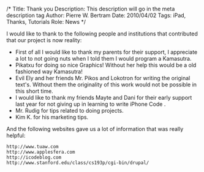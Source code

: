 /*
Title: Thank you
Description: This description will go in the meta description tag
Author: Pierre W. Bertram
Date: 2010/04/02
Tags: iPad, Thanks, Tutorials
Role: News
*/

I would like to thank to the following people and institutions that contributed that our project is now reality:

- First of all I would like to thank my parents for their support, 
  I appreciate a lot to not going nuts when I told them I would program a Kamasutra.
- Pikatxu for doing so nice Graphics! 
  Without her help this would be a old fashioned way Kamasutra!
- Evil Ely and her friends Mr. Pikos and Lokotron for writing the original text's. 
  Without them the originality of this work would not be possible in this short time.
- I would like to thank my friends Mayte and Dani for their early support last year for not giving up in learning to write iPhone Code .
- Mr. Rudig for tips related to doing projects.
- Kim K. for his marketing tips.

And the following websites gave us a lot of information that was really helpful:

    http://www.tuaw.com
    http://www.applesfera.com
    http://icodeblog.com
    http://www.stanford.edu/class/cs193p/cgi-bin/drupal/


